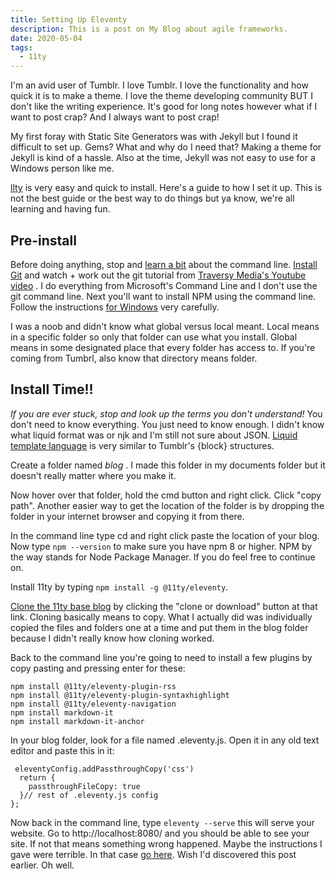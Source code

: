 ```yaml
---
title: Setting Up Eleventy
description: This is a post on My Blog about agile frameworks.
date: 2020-05-04
tags:
  - 11ty
---
```


I'm an avid user of Tumblr. I love Tumblr. I love the functionality and how quick it is to make a theme. I love the theme developing community BUT I don't like the writing experience. It's good for long notes however what if I want to post crap? And I always want to post crap!

My first foray with Static Site Generators was with Jekyll but I found it difficult to set up. Gems? What and why do I need that? Making a theme for Jekyll is kind of a hassle. Also at the time, Jekyll was not easy to use for a Windows person like me. 

[llty](https://www.11ty.dev/) is very easy and quick to install. Here's a guide to how I set it up. This is not the best guide or the best way to do things but ya know, we're all learning and having fun.

## Pre-install

Before doing anything, stop and [learn a bit](https://learntocodewith.me/getting-started/topics/command-line/) about the command line. [Install Git](https://git-scm.com/book/en/v2/Getting-Started-Installing-Git) and watch + work out the git tutorial from [Traversy Media's Youtube video](https://www.youtube.com/watch?v=SWYqp7iY_Tc) . I do everything from Microsoft's Command Line and I don't use the git command line. Next you'll want to install NPM using the command line. Follow the instructions [for Windows](https://phoenixnap.com/kb/install-node-js-npm-on-windows) very carefully. 

I was a noob and didn't know what global versus local meant. Local means in a specific folder so only that folder can use what you install. Global means in some designated place that every folder has access to. If you're coming from Tumbrl, also know that directory means folder.

## Install Time!!

_If you are ever stuck, stop and look up the terms you don't understand!_ You don't need to know everything. You just need to know enough. I didn't know what liquid format was or njk and I'm still not sure about JSON. [Liquid template language](https://shopify.github.io/liquid/basics/introduction/) is very similar to Tumblr's {block} structures. 

Create a folder named _blog_ . I made this folder in my documents folder but it doesn't really matter where you make it.

Now hover over that folder, hold the cmd button and right click. Click "copy path". Another easier way to get the location of the folder is by dropping the folder in your internet browser and copying it from there.

In the command line type cd and right click paste the location of your blog. Now type `npm --version` to make sure you have npm 8 or higher. NPM by the way stands for Node Package Manager. If you do feel free to continue on.

Install 11ty by typing `npm install -g @11ty/eleventy`. 

[Clone the 11ty base blog](https://github.com/11ty/eleventy-base-blog) by clicking the "clone or download" button at that link. Cloning basically means to copy. What I actually did was individually copied the files and folders one at a time and put them in the blog folder because I didn't really know how cloning worked.

Back to the command line you're  going to need to install a few plugins by copy pasting and pressing enter for these:

```
npm install @11ty/eleventy-plugin-rss
npm install @11ty/eleventy-plugin-syntaxhighlight
npm install @11ty/eleventy-navigation
npm install markdown-it
npm install markdown-it-anchor
```

In your blog folder, look for a file named .eleventy.js. Open it in any old text editor and paste this in it:

```
 eleventyConfig.addPassthroughCopy('css')
  return {
    passthroughFileCopy: true
  }// rest of .eleventy.js config
};
```

Now back in the command line, type `eleventy --serve` this will serve your website. Go to http://localhost:8080/ and you should be able to see your site. If not that means something wrong happened. Maybe the instructions I gave were terrible.  In that case [go here](https://www.filamentgroup.com/lab/build-a-blog/). Wish I'd discovered this post earlier. Oh well.




